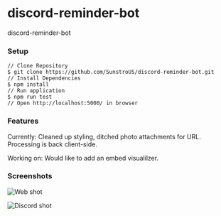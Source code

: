 # discord-reminder-bot

discord-reminder-bot

### Setup

```
// Clone Repository
$ git clone https://github.com/SunstroUS/discord-reminder-bot.git
// Install Dependencies
$ npm install
// Run application
$ npm run test
// Open http://localhost:5000/ in browser
```

### Features

Currently: Cleaned up styling, ditched photo attachments for URL. Processing is back client-side.

Working on: Would like to add an embed visualilzer.

### Screenshots

![Web shot](https://i.imgur.com/hzDPQyt.png)

![Discord shot](https://i.imgur.com/CcCcj2b.png)
